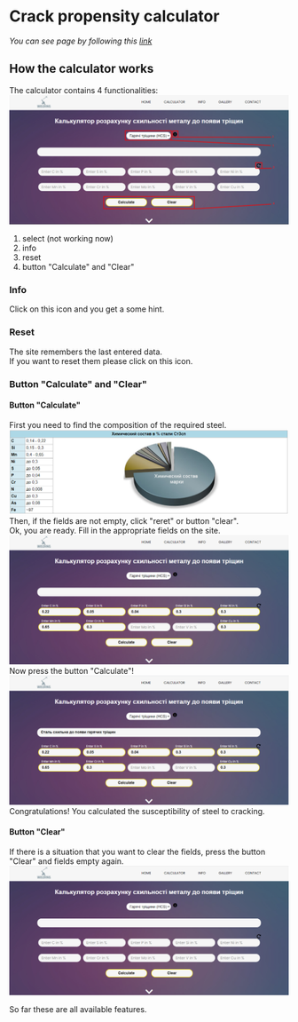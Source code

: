 # Crack propensity calculator
*You can see page by following this [link](https://maxfeshchuk.github.io/calc/)*
## How the calculator works

The calculator contains 4 functionalities:
![fill_fields](calc/images/README_5.png)
1. select (not working now)
2. info
3. reset
4. button "Calculate" and "Clear"

### Info

Click on this icon and you get a some hint.

### Reset

The site remembers the last entered data.</br>
If you want to reset them please click on this icon.

### Button "Calculate" and "Clear"

#### Button "Calculate"

First you need to find the composition of the required steel.</br>
![composition](calc/images/README_1.png)
Then, if the fields are not empty, click "reret" or button "clear".</br> 
Ok, you are ready. Fill in the appropriate fields on the site.</br>
![fill_fields](calc/images/README_2.png)
Now press the button "Calculate"!</br>
![fill_fields](calc/images/README_3.png)
Congratulations! You calculated the susceptibility of steel to cracking.

#### Button "Clear"

If there is a situation that you want to clear the fields, press the button "Clear"
and fields empty again.
![fill_fields](calc/images/README_4.png)

So far these are all available features.